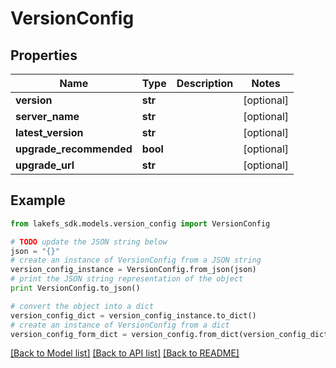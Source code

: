 # VersionConfig


## Properties

Name | Type | Description | Notes
------------ | ------------- | ------------- | -------------
**version** | **str** |  | [optional] 
**server_name** | **str** |  | [optional] 
**latest_version** | **str** |  | [optional] 
**upgrade_recommended** | **bool** |  | [optional] 
**upgrade_url** | **str** |  | [optional] 

## Example

```python
from lakefs_sdk.models.version_config import VersionConfig

# TODO update the JSON string below
json = "{}"
# create an instance of VersionConfig from a JSON string
version_config_instance = VersionConfig.from_json(json)
# print the JSON string representation of the object
print VersionConfig.to_json()

# convert the object into a dict
version_config_dict = version_config_instance.to_dict()
# create an instance of VersionConfig from a dict
version_config_form_dict = version_config.from_dict(version_config_dict)
```
[[Back to Model list]](../README.md#documentation-for-models) [[Back to API list]](../README.md#documentation-for-api-endpoints) [[Back to README]](../README.md)


